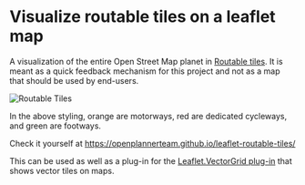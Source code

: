 # Visualize routable tiles on a leaflet map

A visualization of the entire Open Street Map planet in [Routable tiles](#). It is meant as a quick feedback mechanism for this project and not as a map that should be used by end-users.

![Routable Tiles](routablestiles.gif)

In the above styling, orange are motorways, red are dedicated cycleways, and green are footways.

Check it yourself at https://openplannerteam.github.io/leaflet-routable-tiles/

This can be used as well as a plug-in for the [Leaflet.VectorGrid plug-in](https://github.com/Leaflet/Leaflet.VectorGrid) that shows vector tiles on maps.